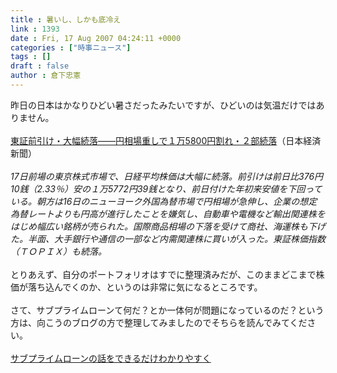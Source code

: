 ```yaml
---
title : 暑いし、しかも底冷え
link : 1393
date : Fri, 17 Aug 2007 04:24:11 +0000
categories : ["時事ニュース"]
tags : []
draft : false
author : 倉下忠憲
---
```


昨日の日本はかなりひどい暑さだったみたいですが、ひどいのは気温だけではありません。<BR><BR><A HREF="http://www.nikkei.co.jp/news/market/20070817m1ds0iss1317.html" TARGET="_blank">東証前引け・大幅続落――円相場重しで１万5800円割れ・２部続落</A>（日本経済新聞）<BR><BR><I>17日前場の東京株式市場で、日経平均株価は大幅に続落。前引けは前日比376円10銭（2.33％）安の１万5772円39銭となり、前日付けた年初来安値を下回っている。朝方は16日のニューヨーク外国為替市場で円相場が急伸し、企業の想定為替レートよりも円高が進行したことを嫌気し、自動車や電機など輸出関連株をはじめ幅広い銘柄が売られた。国際商品相場の下落を受けて商社、海運株も下げた。半面、大手銀行や通信の一部など内需関連株に買いが入った。東証株価指数（ＴＯＰＩＸ）も続落。</I><BR><BR>とりあえず、自分のポートフォリオはすでに整理済みだが、このままどこまで株価が落ち込んでくのか、というのは非常に気になるところです。<BR><BR>さて、サブプライムローンて何だ？とか一体何が問題になっているのだ？という方は、向こうのブログの方で整理してみましたのでそちらを読んでみてください。<BR><BR><A HREF="http://rashita.net/2007/08/post_6.html" TARGET="_blank">サブプライムローンの話をできるだけわかりやすく</A><br><br>
